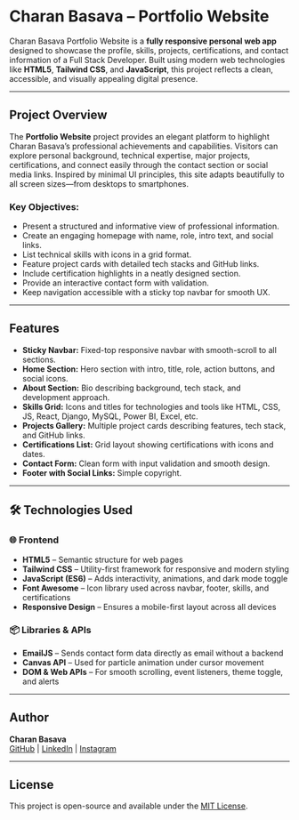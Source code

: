 # Charan Basava – Portfolio Website

Charan Basava Portfolio Website is a **fully responsive personal web app** designed to showcase the profile, skills, projects, certifications, and contact information of a Full Stack Developer. Built using modern web technologies like **HTML5**, **Tailwind CSS**, and **JavaScript**, this project reflects a clean, accessible, and visually appealing digital presence.

---

## Project Overview

The **Portfolio Website** project provides an elegant platform to highlight Charan Basava’s professional achievements and capabilities. Visitors can explore personal background, technical expertise, major projects, certifications, and connect easily through the contact section or social media links. Inspired by minimal UI principles, this site adapts beautifully to all screen sizes—from desktops to smartphones.

### Key Objectives:
- Present a structured and informative view of professional information.
- Create an engaging homepage with name, role, intro text, and social links.
- List technical skills with icons in a grid format.
- Feature project cards with detailed tech stacks and GitHub links.
- Include certification highlights in a neatly designed section.
- Provide an interactive contact form with validation.
- Keep navigation accessible with a sticky top navbar for smooth UX.

---

## Features

- **Sticky Navbar:** Fixed-top responsive navbar with smooth-scroll to all sections.
- **Home Section:** Hero section with intro, title, role, action buttons, and social icons.
- **About Section:** Bio describing background, tech stack, and development approach.
- **Skills Grid:** Icons and titles for technologies and tools like HTML, CSS, JS, React, Django, MySQL, Power BI, Excel, etc.
- **Projects Gallery:** Multiple project cards describing features, tech stack, and GitHub links.
- **Certifications List:** Grid layout showing certifications with icons and dates.
- **Contact Form:** Clean form with input validation and smooth design.
- **Footer with Social Links:** Simple copyright.

---

## 🛠️ Technologies Used

### 🌐 Frontend
- **HTML5** – Semantic structure for web pages
- **Tailwind CSS** – Utility-first framework for responsive and modern styling
- **JavaScript (ES6)** – Adds interactivity, animations, and dark mode toggle
- **Font Awesome** – Icon library used across navbar, footer, skills, and certifications
- **Responsive Design** – Ensures a mobile-first layout across all devices

### 📦 Libraries & APIs
- **EmailJS** – Sends contact form data directly as email without a backend
- **Canvas API** – Used for particle animation under cursor movement
- **DOM & Web APIs** – For smooth scrolling, event listeners, theme toggle, and alerts




---

## Author

**Charan Basava**  
[GitHub](https://github.com/CharanBasava) | [LinkedIn](https://linkedin.com/in/charan-basava-961599284) | [Instagram](https://www.instagram.com/)

---

## License

This project is open-source and available under the [MIT License](https://opensource.org/licenses/MIT).
